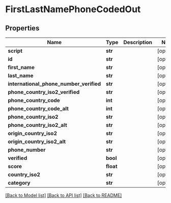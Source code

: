# FirstLastNamePhoneCodedOut

## Properties
Name | Type | Description | Notes
------------ | ------------- | ------------- | -------------
**script** | **str** |  | [optional] 
**id** | **str** |  | [optional] 
**first_name** | **str** |  | [optional] 
**last_name** | **str** |  | [optional] 
**international_phone_number_verified** | **str** |  | [optional] 
**phone_country_iso2_verified** | **str** |  | [optional] 
**phone_country_code** | **int** |  | [optional] 
**phone_country_code_alt** | **int** |  | [optional] 
**phone_country_iso2** | **str** |  | [optional] 
**phone_country_iso2_alt** | **str** |  | [optional] 
**origin_country_iso2** | **str** |  | [optional] 
**origin_country_iso2_alt** | **str** |  | [optional] 
**phone_number** | **str** |  | [optional] 
**verified** | **bool** |  | [optional] 
**score** | **float** |  | [optional] 
**country_iso2** | **str** |  | [optional] 
**category** | **str** |  | [optional] 

[[Back to Model list]](../README.md#documentation-for-models) [[Back to API list]](../README.md#documentation-for-api-endpoints) [[Back to README]](../README.md)


